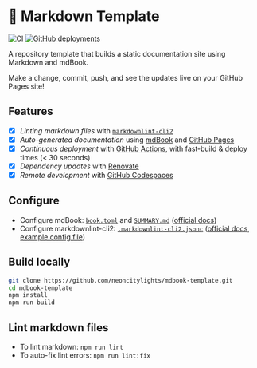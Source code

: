 # 📖 Markdown Template

[![CI](https://github.com/neoncitylights/mdbook-template/actions/workflows/ci.yml/badge.svg)](https://github.com/neoncitylights/mdbook-template/actions/workflows/ci.yml)
[![GitHub deployments](https://img.shields.io/github/deployments/neoncitylights/mdbook-template/github-pages?label=docs)](https://neoncitylights.github.io/mdbook-template/)

A repository template that builds a static documentation site using Markdown and mdBook.

Make a change, commit, push, and see the updates live on your GitHub Pages site!

## Features

- [x] *Linting markdown files* with [`markdownlint-cli2`](https://github.com/DavidAnson/markdownlint-cli2)
- [x] *Auto-generated documentation* using [mdBook](https://github.com/rust-lang/mdBook) and [GitHub Pages](https://docs.github.com/en/pages)
- [x] *Continuous deployment* with [GitHub Actions](https://github.com/features/actions), with fast-build & deploy times (< 30 seconds)
- [x] *Dependency updates* with [Renovate](https://github.com/marketplace/renovate)
- [x] *Remote development* with [GitHub Codespaces](https://github.com/features/codespaces)

## Configure

- Configure mdBook: [`book.toml`](./book.toml) and [`SUMMARY.md`](./src/SUMMARY.md) ([official docs](https://rust-lang.github.io/mdBook/format/configuration/index.html))
- Configure markdownlint-cli2: [`.markdownlint-cli2.jsonc`](./.markdownlint-cli2.jsonc) ([official docs](https://github.com/DavidAnson/markdownlint-cli2/blob/main/README.md#markdownlint-cli2jsonc), [example config file](https://github.com/DavidAnson/markdownlint-cli2/blob/main/test/markdownlint-cli2-jsonc-example/.markdownlint-cli2.jsonc))

## Build locally

```bash
git clone https://github.com/neoncitylights/mdbook-template.git
cd mdbook-template
npm install
npm run build
```

## Lint markdown files

- To lint markdown: `npm run lint`
- To auto-fix lint errors: `npm run lint:fix`
